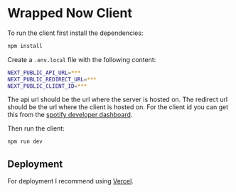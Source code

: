 # Wrapped Now Client

To run the client first install the dependencies:

```bash
npm install
```

Create a `.env.local` file with the following content:

```bash
NEXT_PUBLIC_API_URL=***
NEXT_PUBLIC_REDIRECT_URL=***
NEXT_PUBLIC_CLIENT_ID=***
```

The api url should be the url where the server is hosted on.
The redirect url should be the url where the client is hosted on.
For the client id you can get this from the [spotify developer dashboard](https://developer.spotify.com/).

Then run the client:

```bash
npm run dev
```

## Deployment

For deployment I recommend using [Vercel](https://vercel.com/docs).
